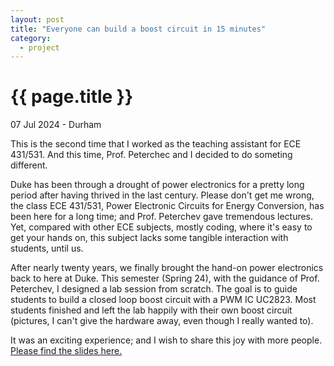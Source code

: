 ```yaml
---
layout: post
title: "Everyone can build a boost circuit in 15 minutes"
category: 
  - project
---
```


{{ page.title }}
================

<p class="meta">07 Jul 2024 - Durham</p>

This is the second time that I worked as the teaching assistant for ECE 431/531. And this time, Prof. Peterchec and I decided to do someting different. 

Duke has been through a drought of power electronics for a pretty long period after having thrived in the last century. Please don't get me wrong, the class ECE 431/531, Power Electronic Circuits for Energy Conversion, has been here for a long time; and Prof. Peterchev gave tremendous lectures. 
Yet, compared with other ECE subjects, mostly coding, where it's easy to get your hands on, this subject lacks some tangible interaction with students, until us. 

After nearly twenty years, we finally brought the hand-on power electronics back to here at Duke. This semester (Spring 24), with the guidance of Prof. Peterchev, I designed a lab session from scratch. The goal is to guide students to build a closed loop boost circuit with a PWM IC UC2823. Most students finished and left the lab happily with their own boost circuit (pictures, I can't give the hardware away, even though I really wanted to). 

It was an exciting experience; and I wish to share this joy with more people.
<a href="../../../../../assets/lab_session_ece_31_531_duke.pdf">Please find the slides here.</a>
